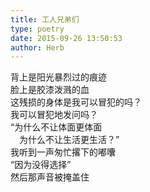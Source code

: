 ```yaml
---  
title: 工人兄弟们  
type: poetry  
date: 2015-09-26 13:50:53  
author: Herb    
---    
```

背上是阳光暴烈过的痕迹    
脸上是胶漆泼溅的血    
这残损的身体是我可以冒犯的吗？    
我可以冒犯地发问吗？    
“为什么不让体面更体面    
　为什么不让生活更生活？”    
我听到一声匆忙撂下的嘟囔    
“因为没得选择”    
然后那声音被掩盖住  

